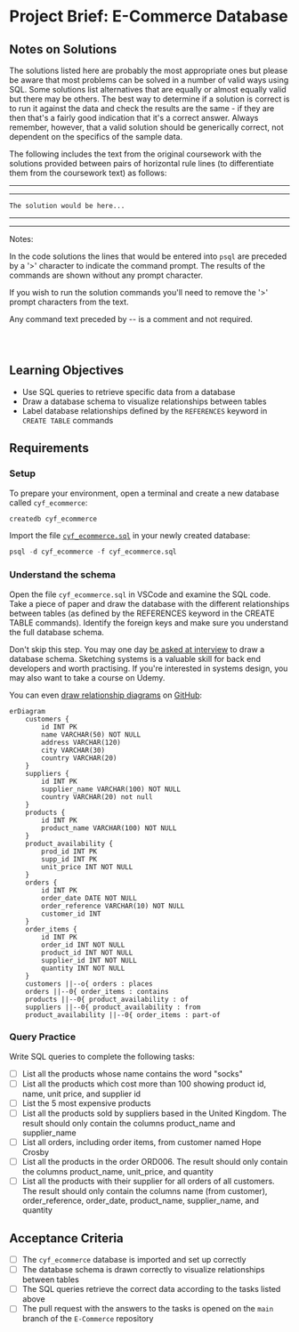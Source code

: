 # Project Brief: E-Commerce Database

## Notes on Solutions

The solutions listed here are probably the most appropriate ones but please be aware that most problems can be solved in a number of valid ways using SQL.  Some solutions list alternatives that are equally or almost equally valid but there may be others.  The best way to determine if a solution is correct is to run it against the data and check the results are the same - if they are then that's a fairly good indication that it's a correct answer.  Always remember, however, that a valid solution should be generically correct, not dependent on the specifics of the sample data.

The following includes the text from the original coursework with the solutions provided between pairs of horizontal rule lines (to differentiate them from the coursework text) as follows:

---
---
```
The solution would be here...
```
---
---

Notes:

In the code solutions the lines that would be entered into `psql` are preceded by a '>' character to indicate the command prompt. The results of the commands are shown without any prompt character.

If you wish to run the solution commands you'll need to remove the '>' prompt characters from the text.

Any command text preceded by -- is a comment and not required.

` `  
` `  

## Learning Objectives

- Use SQL queries to retrieve specific data from a database
- Draw a database schema to visualize relationships between tables
- Label database relationships defined by the `REFERENCES` keyword in `CREATE TABLE` commands

## Requirements

### Setup

To prepare your environment, open a terminal and create a new database called `cyf_ecommerce`:

```sql
createdb cyf_ecommerce
```

Import the file [`cyf_ecommerce.sql`](./cyf_ecommerce.sql) in your newly created database:

```sql
psql -d cyf_ecommerce -f cyf_ecommerce.sql
```

### Understand the schema

Open the file `cyf_ecommerce.sql` in VSCode and examine the SQL code. Take a piece of paper and draw the database with the different relationships between tables (as defined by the REFERENCES keyword in the CREATE TABLE commands). Identify the foreign keys and make sure you understand the full database schema.

Don't skip this step. You may one day [be asked at interview](https://monzo.com/blog/2022/03/23/demystifying-the-backend-engineering-interview-process) to draw a database schema. Sketching systems is a valuable skill for back end developers and worth practising. If you're interested in systems design, you may also want to take a course on Udemy.

You can even [draw relationship diagrams](https://mermaid.js.org/syntax/entityRelationshipDiagram.html) on [GitHub](https://docs.github.com/en/get-started/writing-on-github/working-with-advanced-formatting/creating-diagrams):

```mermaid
erDiagram
    customers {
        id INT PK
        name VARCHAR(50) NOT NULL
        address VARCHAR(120)
        city VARCHAR(30)
        country VARCHAR(20)
    }
    suppliers {
        id INT PK
        supplier_name VARCHAR(100) NOT NULL
        country VARCHAR(20) not null
    }
    products {
        id INT PK
        product_name VARCHAR(100) NOT NULL
    }
    product_availability {
        prod_id INT PK
        supp_id INT PK
        unit_price INT NOT NULL
    }
    orders {
        id INT PK
        order_date DATE NOT NULL
        order_reference VARCHAR(10) NOT NULL
        customer_id INT
    }
    order_items {
        id INT PK
        order_id INT NOT NULL
        product_id INT NOT NULL
        supplier_id INT NOT NULL
        quantity INT NOT NULL
    }
    customers ||--o{ orders : places
    orders ||--0{ order_items : contains
    products ||--0{ product_availability : of
    suppliers ||--0{ product_availability : from
    product_availability ||--0{ order_items : part-of

```

### Query Practice

Write SQL queries to complete the following tasks:

- [ ] List all the products whose name contains the word "socks"
- [ ] List all the products which cost more than 100 showing product id, name, unit price, and supplier id
- [ ] List the 5 most expensive products
- [ ] List all the products sold by suppliers based in the United Kingdom. The result should only contain the columns product_name and supplier_name
- [ ] List all orders, including order items, from customer named Hope Crosby
- [ ] List all the products in the order ORD006. The result should only contain the columns product_name, unit_price, and quantity
- [ ] List all the products with their supplier for all orders of all customers. The result should only contain the columns name (from customer), order_reference, order_date, product_name, supplier_name, and quantity

## Acceptance Criteria

- [ ] The `cyf_ecommerce` database is imported and set up correctly
- [ ] The database schema is drawn correctly to visualize relationships between tables
- [ ] The SQL queries retrieve the correct data according to the tasks listed above
- [ ] The pull request with the answers to the tasks is opened on the `main` branch of the `E-Commerce` repository
